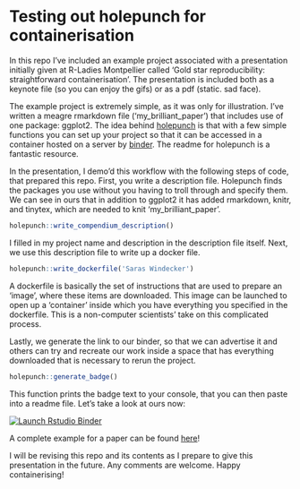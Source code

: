 
<!-- README.md is generated from README.Rmd. Please edit that file -->

# Testing out holepunch for containerisation

In this repo I’ve included an example project associated with a
presentation initially given at R-Ladies Montpellier called ‘Gold star
reproducibility: straightforward containerisation’. The presentation is
included both as a keynote file (so you can enjoy the gifs) or as a pdf
(static. sad face).

The example project is extremely simple, as it was only for
illustration. I’ve written a meagre rmarkdown file
(‘my\_brilliant\_paper’) that includes use of one package: ggplot2.
The idea behind [holepunch](http://github.com/karthik/holepunch) is that
with a few simple functions you can set up your project so that it can
be accessed in a container hosted on a server by [binder](mybinder.org).
The readme for holepunch is a fantastic resource.

In the presentation, I demo’d this workflow with the following steps of
code, that prepared this repo. First, you write a description file.
Holepunch finds the packages you use without you having to troll through
and specify them. We can see in ours that in addition to ggplot2 it has
added rmarkdown, knitr, and tinytex, which are needed to knit
‘my\_brilliant\_paper’.

``` r
holepunch::write_compendium_description()
```

I filled in my project name and description in the description file
itself. Next, we use this description file to write up a docker file.

``` r
holepunch::write_dockerfile('Saras Windecker')
```

A dockerfile is basically the set of instructions that are used to
prepare an ‘image’, where these items are downloaded. This image can be
launched to open up a ‘container’ inside which you have everything you
specified in the dockerfile. This is a non-computer scientists’ take on
this complicated process.

Lastly, we generate the link to our binder, so that we can advertise it
and others can try and recreate our work inside a space that has
everything downloaded that is necessary to rerun the project.

``` r
holepunch::generate_badge()
```

This function prints the badge text to your console, that you can then
paste into a readme file. Let’s take a look at ours now:

[![Launch Rstudio
Binder](http://mybinder.org/badge.svg)](https://mybinder.org/v2/gh/smwindecker/holepunch_rladies/master?urlpath=rstudio)

A complete example for a paper can be found
[here](https://github.com/Lingtax/PMT-flu-2018)\!

I will be revising this repo and its contents as I prepare to give this
presentation in the future. Any comments are welcome. Happy
containerising\!
